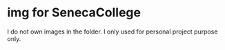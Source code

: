 # img for SenecaCollege

I do not own images in the folder. I only used for personal project purpose only.
